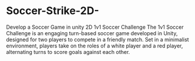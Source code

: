 # Soccer-Strike-2D-
Develop a Soccer Game in unity 2D
 1v1 Soccer Challenge
 The 1v1 Soccer Challenge is an engaging turn-based soccer game developed in Unity, designed for two players to compete in a friendly match. Set in a minimalist environment, players take on the roles of a white player and a red player, alternating turns to score goals against each other.
